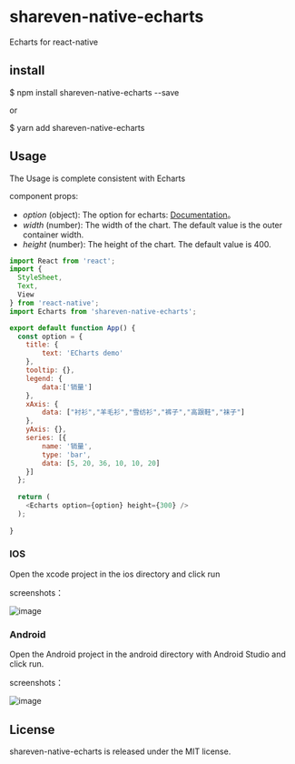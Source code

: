 # shareven-native-echarts

Echarts for react-native
  
## install

$ npm install shareven-native-echarts --save

or

$ yarn add shareven-native-echarts

## Usage

The Usage is complete consistent with Echarts

component props:

* *option* (object): The option for echarts: [Documentation](http://echarts.baidu.com/option.html#title)。 
* *width* (number): The width of the chart. The default value is the outer container width. 
* *height* (number): The height of the chart. The default value is 400. 


```js
import React from 'react';
import {
  StyleSheet,
  Text,
  View
} from 'react-native';
import Echarts from 'shareven-native-echarts';

export default function App() {
  const option = {
    title: {
        text: 'ECharts demo'
    },
    tooltip: {},
    legend: {
        data:['销量']
    },
    xAxis: {
        data: ["衬衫","羊毛衫","雪纺衫","裤子","高跟鞋","袜子"]
    },
    yAxis: {},
    series: [{
        name: '销量',
        type: 'bar',
        data: [5, 20, 36, 10, 10, 20]
    }]
  };
  
  return (
    <Echarts option={option} height={300} />
  );
  
}

```



### IOS

Open the xcode project in the ios directory and click run

screenshots：

![image](https://github.com/shareven/shareven-native-echarts/blob/master/example/demoIOS.png)

### Android

Open the Android project in the android directory with Android Studio and click run.

screenshots：

![image](https://github.com/shareven/shareven-native-echarts/blob/master/example/demoAndroid.png)

## License

shareven-native-echarts is released under the MIT license.
